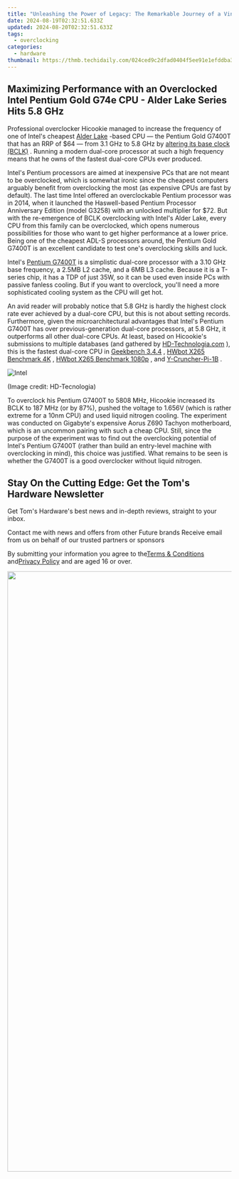 ```yaml
---
title: "Unleashing the Power of Legacy: The Remarkable Journey of a Vintage 14-Year-Old Celeron D 347, Overclocked to an Astounding 8.37Ghz!"
date: 2024-08-19T02:32:51.633Z
updated: 2024-08-20T02:32:51.633Z
tags:
  - overclocking
categories:
  - hardware
thumbnail: https://thmb.techidaily.com/024ced9c2dfad0404f5ee91e1efddba3dce2978ade3e359fc80cf8eaccdc84ab.jpg
---
```


## Maximizing Performance with an Overclocked Intel Pentium Gold G74e CPU - Alder Lake Series Hits 5.8 GHz

Professional overclocker Hicookie managed to increase the frequency of one of Intel's cheapest [Alder Lake](https://tools.techidaily.com) \-based CPU — the Pentium Gold G7400T that has an RRP of $64 — from 3.1 GHz to 5.8 GHz by [altering its base clock (BCLK)](https://www.tomshardware.com/news/intel-warns-of-damage-from-non-k-alder-lake-cpu-overclocking) . Running a modern dual-core processor at such a high frequency means that he owns of the fastest dual-core CPUs ever produced.

 Intel's Pentium processors are aimed at inexpensive PCs that are not meant to be overclocked, which is somewhat ironic since the cheapest computers arguably benefit from overclocking the most (as expensive CPUs are fast by default). The last time Intel offered an overclockable Pentium processor was in 2014, when it launched the Haswell-based Pentium Processor Anniversary Edition (model G3258) with an unlocked multiplier for $72\. But with the re-emergence of BCLK overclocking with Intel's Alder Lake, every CPU from this family can be overclocked, which opens numerous possibilities for those who want to get higher performance at a lower price. Being one of the cheapest ADL-S processors around, the Pentium Gold G7400T is an excellent candidate to test one's overclocking skills and luck.

 Intel's [Pentium G7400T](https://ark.intel.com/content/www/us/en/ark/products/219436/intel-pentium-gold-g7400t-processor-6m-cache-3-10-ghz.html) is a simplistic dual-core processor with a 3.10 GHz base frequency, a 2.5MB L2 cache, and a 6MB L3 cache. Because it is a T-series chip, it has a TDP of just 35W, so it can be used even inside PCs with passive fanless cooling. But if you want to overclock, you'll need a more sophisticated cooling system as the CPU will get hot.

 An avid reader will probably notice that 5.8 GHz is hardly the highest clock rate ever achieved by a dual-core CPU, but this is not about setting records. Furthermore, given the microarchitectural advantages that Intel's Pentium G7400T has over previous-generation dual-core processors, at 5.8 GHz, it outperforms all other dual-core CPUs. At least, based on Hicookie's submissions to multiple databases (and gathered by [HD-Technologia.com](https://www.hd-tecnologia.com/hicookie-el-overclocker-de-la-casa-de-gigabyte-overclockea-el-pentium-g7400t-a-5-8ghz-y-rompe-varios-records-en-el-camino/) ), this is the fastest dual-core CPU in [Geekbench 3.4.4](https://hwbot.org/submission/4912804%5F) , [HWbot X265 Benchmark 4K](https://hwbot.org/submission/4912808%5Fhicookie%5Fhwbot%5Fx265%5Fbenchmark%5F%5F%5F4k%5Fpentium%5Fgold%5Fg7400t%5F7.393%5Ffps) , [HWbot X265 Benchmark 1080p](https://hwbot.org/submission/4912805%5Fhicookie%5Fhwbot%5Fx265%5Fbenchmark%5F%5F%5F1080p%5Fpentium%5Fgold%5Fg7400t%5F31.581%5Ffps) , and [Y-Cruncher-Pi-1B](https://hwbot.org/submission/4912810%5Fhicookie%5Fy%5Fcruncher%5F%5F%5Fpi%5F1b%5Fpentium%5Fgold%5Fg7400t%5F1min%5F5sec%5F840ms) .

![Intel](https://cdn.mos.cms.futurecdn.net/msyP3a456pnUX7jLpAKnGK-320-80.jpg)

 (Image credit: HD-Tecnologia)

 To overclock his Pentium G7400T to 5808 MHz, Hicookie increased its BCLK to 187 MHz (or by 87%), pushed the voltage to 1.656V (which is rather extreme for a 10nm CPU) and used liquid nitrogen cooling. The experiment was conducted on Gigabyte's expensive Aorus Z690 Tachyon motherboard, which is an uncommon pairing with such a cheap CPU. Still, since the purpose of the experiment was to find out the overclocking potential of Intel's Pentium G7400T (rather than build an entry-level machine with overclocking in mind), this choice was justified. What remains to be seen is whether the G7400T is a good overclocker without liquid nitrogen.

## Stay On the Cutting Edge: Get the Tom's Hardware Newsletter

 Get Tom's Hardware's best news and in-depth reviews, straight to your inbox.

 Contact me with news and offers from other Future brands  Receive email from us on behalf of our trusted partners or sponsors

 By submitting your information you agree to the[Terms & Conditions](https://futureplc.com/terms-conditions/) and[Privacy Policy](https://futureplc.com/privacy-policy/) and are aged 16 or over.

<ins class="adsbygoogle"
     style="display:block"
     data-ad-format="autorelaxed"
     data-ad-client="ca-pub-7571918770474297"
     data-ad-slot="1223367746"></ins>



<ins class="adsbygoogle"
     style="display:block"
     data-ad-client="ca-pub-7571918770474297"
     data-ad-slot="8358498916"
     data-ad-format="auto"
     data-full-width-responsive="true"></ins>



<!-- affiliate ads begin -->
<a href="https://twopages.pxf.io/c/5597632/1873305/18544" target="_top" id="1873305"><img src="//a.impactradius-go.com/display-ad/18544-1873305" border="0" alt="" width="1080" height="1350"/></a><img height="0" width="0" src="https://imp.pxf.io/i/5597632/1873305/18544" style="position:absolute;visibility:hidden;" border="0" />
<!-- affiliate ads end -->